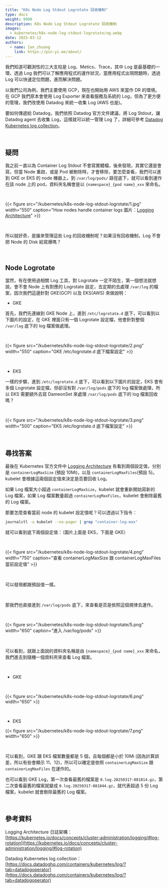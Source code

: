 ```yaml
---
title: "K8s Node Log Stdout Logrotate 回收機制"
type: docs
weight: 9990
description: K8s Node Log Stdout Logrotate 回收機制
images:
  - kubernetes/k8s-node-log-stdout-logrotate/og.webp
date: 2025-03-12
authors:
  - name: Ian_zhuang
    link: https://pin-yi.me/about/
---
```


我們知道可觀測性的三大支柱是 Log、Metics、Trace，其中 Log 是最基礎的一環，透過 Log 我們可以了解應用程式的運作狀況，當應用程式出現問題時，透過 Log 可以快速定位問題，進而解決問題。

以我們公司為例，我們主要使用 GCP，現在也開始用 AWS 來當作 DR 的環境。在 GCP 我們原本會使用 Log Exporter 來查看服務及系統的 Log，但為了更方便的管理，我們改使用 Datadog 來統一收集 Log (AWS 也是)。

要如何傳遞給 Datadog，我們依照 Datadog 官方文件建議，將 Log Stdout，讓 Datadog agent 去收集 Log，這樣就可以統一管理 Log 了，詳細可參考 [Datadog Kubernetes log collection](https://docs.datadoghq.com/containers/kubernetes/log/?tab=datadogoperator)。

<br>

## 疑問

我之前ㄧ直以為 Container Log Stdout 不會寫實體檔，後來發現，其實它還是會寫，但當 Node 重啟，或是 Pod 被刪除時，才會移除，要怎麼查看，我們可以進到 GKE or EKS 的 node 機器上，到 `/var/log/pods/` 路徑底下，就可以看到運作在該 node 上的 pod，資料夾名稱會是以 `{namespace}_{pod name}_xxx` 來命名。

<br>

{{< figure src="/kubernetes/k8s-node-log-stdout-logrotate/1.jpg" width="550" caption="How nodes handle container logs 圖片：[Logging Architecture](https://kubernetes.io/docs/concepts/cluster-administration/logging/#how-nodes-handle-container-logs)" >}}

<br>

所以就好奇，是誰來管理這些 Log 的回收機制呢？如果沒有回收機制，Log 不會把 Node 的 Disk 給寫爆嗎？

<br>

## Node Logrotate

當然，有在使用過相關 Log 工具，對 Logrotate 一定不陌生，第一個想法就想說，會不會 Node 上有對應的 Logrotate 設定，去定期的去處理 `/var/log` 的檔案，因次我們這邊針對 GKE(GCP) 以及 EKS(AWS) 來做說明：

- GKE

首先，我們先連線到 GKE Node 上，進到 `/etc/logrotate.d` 底下，可以看到以下圖片的設定，在 GKE 裡面只有一個 Logrotate 設定檔，他會針對整個 `/var/log` 底下的 log 檔案做處理。

<br>

{{< figure src="/kubernetes/k8s-node-log-stdout-logrotate/2.png" width="550" caption="GKE /etc/logrotate.d 底下檔案設定" >}}

<br>

- EKS

一樣的步驟，進到 `/etc/logrotate.d` 底下，可以看到以下圖片的設定，EKS 會有多個 Logrotate 設定檔，但卻沒有對 `/var/log/pods` 底下的 log 檔案做處理，所以 EKS 需要額外去寫 DameonSet 來處理 `/var/log/pods` 底下的 log 檔案回收嗎？

<br>

{{< figure src="/kubernetes/k8s-node-log-stdout-logrotate/3.png" width="500" caption="EKS /etc/logrotate.d 底下檔案設定" >}}

<br>

## 尋找答案

最後在 Kubernetes 官方文件中 [Logging Architecture](https://kubernetes.io/docs/concepts/cluster-administration/logging/#log-rotation) 有看到兩個設定值，分別是 `containerLogMaxSize` (預設 10Mi)，以及 `containerLogMaxFiles`(預設 5)。kubelet 會根據這兩個設定值來決定是否要回收 Log。

如果 Log 檔案大小超過 `containerLogMaxSize`，kubelet 就會重新開始寫新的 Log 檔案，如果 Log 檔案數量超過 `containerLogMaxFiles`，kubelet 會刪除最舊的 Log 檔案。

那要怎麼查看當前 node 的 kubelet 設定值呢？可以透過以下指令：

```bash
journalctl -u kubelet --no-pager | grep "container-log-max"
```

就可以看到底下兩個設定值：（圖片上面是 EKS，下面是 GKE）

<br>

{{< figure src="/kubernetes/k8s-node-log-stdout-logrotate/4.png" width="750" caption="查看 containerLogMaxSize 跟 containerLogMaxFiles 當前設定值" >}}

<br>

可以發現都跟預設值一樣。

<br>

那我們也直接進到 `/var/log/pods` 底下，來查看是否是依照這個規律去運作。

<br>

{{< figure src="/kubernetes/k8s-node-log-stdout-logrotate/5.png" width="650" caption="進入 /var/log/pods" >}}

<br>

可以看到，就跟上面說的資料夾名稱是由 `{namespace}_{pod name}_xxx` 來命名，我們進去到隨機一個資料夾來查看 Log 檔案。

<br>

- GKE

<br>

{{< figure src="/kubernetes/k8s-node-log-stdout-logrotate/6.png" width="650" >}}

<br>

- EKS

{{< figure src="/kubernetes/k8s-node-log-stdout-logrotate/7.png" width="650" >}}

<br>

可以看到，GKE 跟 EKS 檔案數量都是 5 個，且每個都是小於 10Mi (因為計算誤差，所以有些會顯示 11、12)，所以可以確定是依照 `containerLogMaxSize` 跟 `containerLogMaxFiles` 在運作的。

也可以看到 GKE Log，第一次查看最舊的檔案是 `0.log.20250317-081814.gz`，第二次查看最舊的檔案就變成 `0.log.20250317-081844.gz`，就代表超過 5 份 Log 檔案，kubelet 就會刪除最舊的 Log 檔案。

<br>

## 參考資料

Logging Architecture 日誌架構：[https://kubernetes.io/docs/concepts/cluster-administration/logging/#log-rotation](https://kubernetes.io/docs/concepts/cluster-administration/logging/#log-rotation)

Datadog Kubernetes log collection：[https://docs.datadoghq.com/containers/kubernetes/log/?tab=datadogoperator](https://docs.datadoghq.com/containers/kubernetes/log/?tab=datadogoperator)
